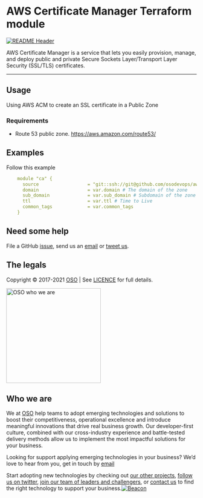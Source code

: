 
<!-- markdownlint-disable -->
# AWS Certificate Manager Terraform module


<!-- markdownlint-restore -->

[![README Header][readme_header_img]][readme_header_link]

<!--




  ** DO NOT EDIT THIS FILE
  **
  ** This file was automatically generated by the `build-harness`.
  ** 1) Make all changes to `README.yaml`
  ** 2) Run `make init` (you only need to do this once)
  ** 3) Run`make readme` to rebuild this file.
  **
  ** (We maintain HUNDREDS of open source projects. This is how we maintain our sanity.)
  **





-->
AWS Certificate Manager is a service that lets you easily provision, manage, and deploy public and private Secure Sockets Layer/Transport Layer Security (SSL/TLS) certificates.

---






## Usage

Using AWS ACM to create an SSL certificate in a Public Zone
### Requirements
- Route 53 public zone. https://aws.amazon.com/route53/




## Examples

Follow this example
```yaml
    module "ca" {
      source                  = "git::ssh://git@github.com/osodevops/aws-terraform-module-acm.git"
      domain                  = var.domain # The domain of the zone
      sub_domain              = var.sub_domain # Subdomain of the zone
      ttl                     = var.ttl # Time to Live
      common_tags             = var.common_tags
    }
```








## Need some help

File a GitHub [issue](https://github.com/osodevops/aws-terraform-module-acm/issues), send us an [email][email] or [tweet us][twitter].

## The legals

Copyright © 2017-2021 [OSO](https://oso.sh) | See [LICENCE](LICENSE) for full details.

[<img src="https://oso-public-resources.s3.eu-west-1.amazonaws.com/oso-logo-green.png" alt="OSO who we are" width="250"/>](https://oso.sh/who-we-are/)

## Who we are

We at [OSO][website] help teams to adopt emerging technologies and solutions to boost their competitiveness, operational excellence and introduce meaningful innovations that drive real business growth. Our developer-first culture, combined with our cross-industry experience and battle-tested delivery methods allow us to implement the most impactful solutions for your business.

Looking for support applying emerging technologies in your business? We’d love to hear from you, get in touch by [email][email]

Start adopting new technologies by checking out [our other projects][github], [follow us on twitter][twitter], [join our team of leaders and challengers][careers], or [contact us][contact] to find the right technology to support your business.[![Beacon][beacon]][website]

  [logo]: https://oso-public-resources.s3.eu-west-1.amazonaws.com/oso-logo-green.png
  [website]: https://oso.sh?utm_source=github&utm_medium=readme&utm_campaign=osodevops/aws-terraform-module-acm&utm_content=website
  [github]: https://github.com/osodevops?utm_source=github&utm_medium=readme&utm_campaign=osodevops/aws-terraform-module-acm&utm_content=github
  [careers]: https://oso.sh/careers/?utm_source=github&utm_medium=readme&utm_campaign=osodevops/aws-terraform-module-acm&utm_content=careers
  [contact]: https://oso.sh/contact/?utm_source=github&utm_medium=readme&utm_campaign=osodevops/aws-terraform-module-acm&utm_content=contact
  [linkedin]: https://www.linkedin.com/company/oso-devops?utm_source=github&utm_medium=readme&utm_campaign=osodevops/aws-terraform-module-acm&utm_content=linkedin
  [twitter]: https://twitter.com/osodevops?utm_source=github&utm_medium=readme&utm_campaign=osodevops/aws-terraform-module-acm&utm_content=twitter
  [email]: mailto:enquiries@oso.sh?utm_source=github&utm_medium=readme&utm_campaign=osodevops/aws-terraform-module-acm&utm_content=email
  [readme_header_img]: https://oso-public-resources.s3.eu-west-1.amazonaws.com/oso-animation.gif
  [readme_header_link]: https://oso.sh/what-we-do/?utm_source=github&utm_medium=readme&utm_campaign=osodevops/aws-terraform-module-acm&utm_content=readme_header_link
  [beacon]: https://github-analyics.ew.r.appspot.com/G-WV0Q3HYW08/osodevops/aws-terraform-module-acm?pixel&cs=github&cm=readme&an=aws-terraform-module-acm
